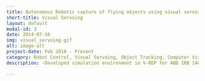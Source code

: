 ```yaml
---
title: Autonomous Robotic capture of flying objects using visual servoing
short-title: Visual Servoing
layout: default
modal-id: 3
date: 2014-07-16
img: visual_servoing.gif
alt: image-alt
project-date: Feb 2018 - Present
category: Robot Control, Visual Servoing, Object Tracking, Computer Vision
description: ~Developed simulation environment in V-REP for ABB IRB 140 Robot using ROS<br><br>~Used Microsoft Kinect to predict object’s trajectory using OpenCV and curve fitting<br><br>~Solved the problem of slow data acquisition using ROS and achieved real-time performance<br><br>~Implemented PID controller for 6-DOF robot arm to capture the objects in flight through visual feedback

---
```

